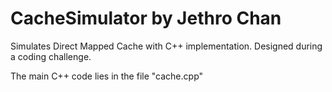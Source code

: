 # CacheSimulator by Jethro Chan 
Simulates Direct Mapped Cache with C++ implementation.
Designed during a coding challenge.

The main C++ code lies in the file "cache.cpp"


